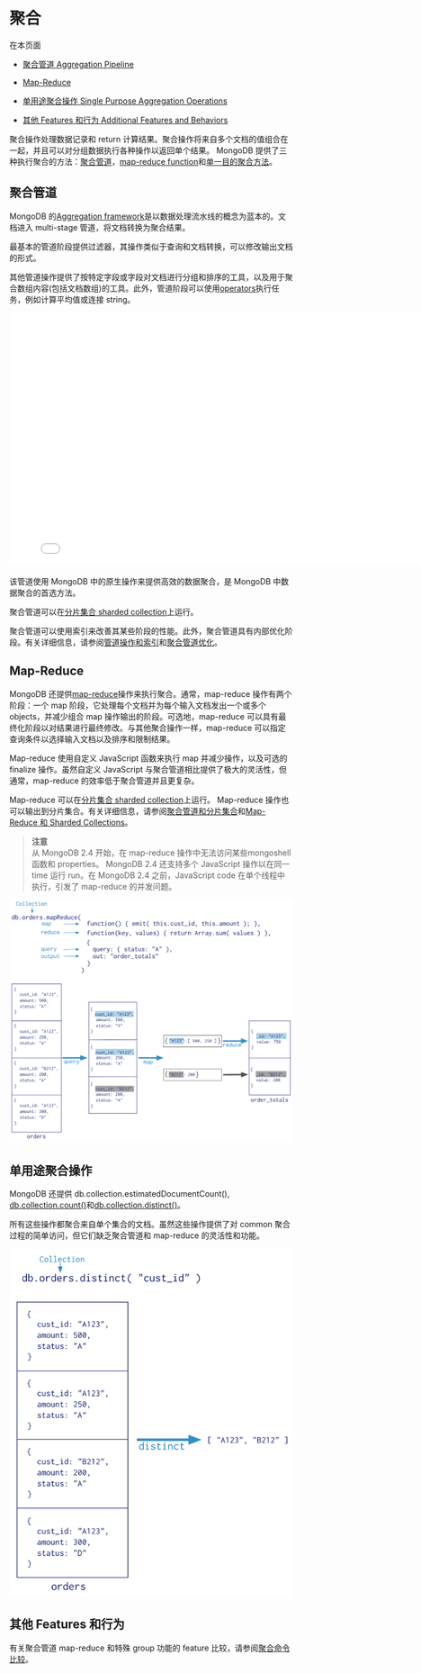 
# 聚合
在本页面

*   [聚合管道 Aggregation Pipeline](#aggregation-pipeline)

*   [Map-Reduce](#map-reduce)

*   [单用途聚合操作 Single Purpose Aggregation Operations](#single-purpose-aggregation-operations)

*   [其他 Features 和行为 Additional Features and Behaviors](#additional-features-and-behaviors)

聚合操作处理数据记录和 return 计算结果。聚合操作将来自多个文档的值组合在一起，并且可以对分组数据执行各种操作以返回单个结果。 MongoDB 提供了三种执行聚合的方法：[聚合管道](#聚合管道)，[map-reduce function](#map-reduce)和[单一目的聚合方法](#单用途聚合操作)。

[]()

[]()

## <span id="aggregation-pipeline">聚合管道</span>

MongoDB 的[Aggregation framework](Aggregation/Aggregation-Pipeline.md)是以数据处理流水线的概念为蓝本的。文档进入 multi-stage 管道，将文档转换为聚合结果。

最基本的管道阶段提供过滤器，其操作类似于查询和文档转换，可以修改输出文档的形式。

其他管道操作提供了按特定字段或字段对文档进行分组和排序的工具，以及用于聚合数组内容(包括文档数组)的工具。此外，管道阶段可以使用[operators](Reference/Operators/Aggregation-Pipeline-Operators.md)执行任务，例如计算平均值或连接 string。


<iframe 
    height=450 
    width=800 
    src="../img/docs/Aggregation/agg-pipeline.mp4" 
    frameborder=0 
    allowfullscreen>
</iframe>

该管道使用 MongoDB 中的原生操作来提供高效的数据聚合，是 MongoDB 中数据聚合的首选方法。

聚合管道可以在[分片集合  sharded collection]()上运行。

聚合管道可以使用索引来改善其某些阶段的性能。此外，聚合管道具有内部优化阶段。有关详细信息，请参阅[管道操作和索引](Aggregation/Aggregation-Pipeline.md#管道操作员和索引)和[聚合管道优化](Aggregation/Aggregation-Pipeline/Aggregation-Pipeline-Optimization.md)。

[]()

[]()

## <span id="map-reduce">Map-Reduce</span>

MongoDB 还提供[map-reduce](Aggregation/Map-Reduce.md)操作来执行聚合。通常，map-reduce 操作有两个阶段：一个 map 阶段，它处理每个文档并为每个输入文档发出一个或多个 objects，并减少组合 map 操作输出的阶段。可选地，map-reduce 可以具有最终化阶段以对结果进行最终修改。与其他聚合操作一样，map-reduce 可以指定查询条件以选择输入文档以及排序和限制结果。

Map-reduce 使用自定义 JavaScript 函数来执行 map 并减少操作，以及可选的 finalize 操作。虽然自定义 JavaScript 与聚合管道相比提供了极大的灵活性，但通常，map-reduce 的效率低于聚合管道并且更复杂。

Map-reduce 可以在[分片集合 sharded collection]()上运行。 Map-reduce 操作也可以输出到分片集合。有关详细信息，请参阅[聚合管道和分片集合](Aggregation/Aggregation-Pipeline/Aggregation-Pipeline-and-Sharded-Collections.md)和[Map-Reduce 和 Sharded Collections](Aggregation/Map-Reduce/Map-Reduce-and-Sharded-Collections.md)。

> **注意**<br />
> 从 MongoDB 2.4 开始，在 map-reduce 操作中无法访问某些mongoshell 函数和 properties。 MongoDB 2.4 还支持多个 JavaScript 操作以在同一 time 运行 run。在 MongoDB 2.4 之前，JavaScript code 在单个线程中执行，引发了 map-reduce 的并发问题。

![带注释的 map-reduce 操作图](../img/docs/Aggregation/map-reduce.bakedsvg.svg)



## <span id="single-purpose-aggregation-operations">单用途聚合操作</span>

MongoDB 还提供  db.collection.estimatedDocumentCount(), [db.collection.count()](Reference/mongo-Shell-Methods/Collection-Methods/db-collection-count.md)和[db.collection.distinct()](Reference/mongo-Shell-Methods/Collection-Methods/db-collection-distinct.md)。

所有这些操作都聚合来自单个集合的文档。虽然这些操作提供了对 common 聚合过程的简单访问，但它们缺乏聚合管道和 map-reduce 的灵活性和功能。

![带注释的不同操作的图表](../img/docs/Aggregation/distinct.bakedsvg.svg)



## <span id="additional-features-and-behaviors">其他 Features 和行为</span>

有关聚合管道 map-reduce 和特殊 group 功能的 feature 比较，请参阅[聚合命令比较](Aggregation/Aggregation-Reference/Aggregation-Commands-Commparison.md)。

